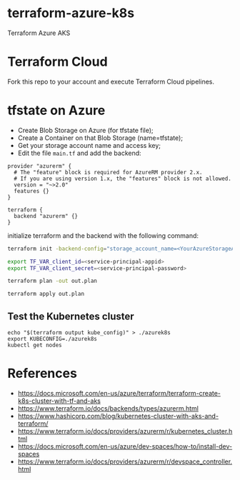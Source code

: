 # terraform-azure-k8s

Terraform Azure AKS

# Terraform Cloud

Fork this repo to your account and execute Terraform Cloud pipelines.

# tfstate on Azure

- Create Blob Storage on Azure (for tfstate file);
- Create a Container on that Blob Storage (name=tfstate);
- Get your storage account name and access key;
- Edit the file ```main.tf``` and add the backend:

```hcl
provider "azurerm" {
  # The "feature" block is required for AzureRM provider 2.x. 
  # If you are using version 1.x, the "features" block is not allowed.
  version = "~>2.0"
  features {}
}

terraform {
  backend "azurerm" {}
}
```

initialize terraform and the backend with the following command:

```bash
terraform init -backend-config="storage_account_name=<YourAzureStorageAccountName>" -backend-config="container_name=tfstate" -backend-config="access_key=<YourStorageAccountAccessKey>" -backend-config="key=codelab.microsoft.tfstate"

export TF_VAR_client_id=<service-principal-appid>
export TF_VAR_client_secret=<service-principal-password>

terraform plan -out out.plan

terraform apply out.plan
```

## Test the Kubernetes cluster

```
echo "$(terraform output kube_config)" > ./azurek8s
export KUBECONFIG=./azurek8s
kubectl get nodes
```

# References

- https://docs.microsoft.com/en-us/azure/terraform/terraform-create-k8s-cluster-with-tf-and-aks
- https://www.terraform.io/docs/backends/types/azurerm.html
- https://www.hashicorp.com/blog/kubernetes-cluster-with-aks-and-terraform/
- https://www.terraform.io/docs/providers/azurerm/r/kubernetes_cluster.html
- https://docs.microsoft.com/en-us/azure/dev-spaces/how-to/install-dev-spaces
- https://www.terraform.io/docs/providers/azurerm/r/devspace_controller.html
